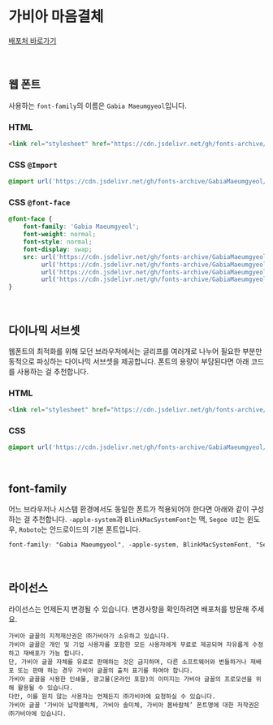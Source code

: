 # 가비아 마음결체

[배포처 바로가기](https://font.gabia.com/2022)

&nbsp;

## 웹 폰트

사용하는 `font-family`의 이름은 `Gabia Maeumgyeol`입니다.

### HTML

```html
<link rel="stylesheet" href="https://cdn.jsdelivr.net/gh/fonts-archive/GabiaMaeumgyeol/GabiaMaeumgyeol.css" type="text/css"/>
```

### CSS `@Import`

```css
@import url('https://cdn.jsdelivr.net/gh/fonts-archive/GabiaMaeumgyeol/GabiaMaeumgyeol.css');
```

### CSS `@font-face`

```css
@font-face {
    font-family: 'Gabia Maeumgyeol';
    font-weight: normal;
    font-style: normal;
    font-display: swap;
    src: url('https://cdn.jsdelivr.net/gh/fonts-archive/GabiaMaeumgyeol/GabiaMaeumgyeol.woff2') format('woff2'),
         url('https://cdn.jsdelivr.net/gh/fonts-archive/GabiaMaeumgyeol/GabiaMaeumgyeol.woff') format('woff'),
         url('https://cdn.jsdelivr.net/gh/fonts-archive/GabiaMaeumgyeol/GabiaMaeumgyeol.otf') format('opentype'),
         url('https://cdn.jsdelivr.net/gh/fonts-archive/GabiaMaeumgyeol/GabiaMaeumgyeol.ttf') format('truetype');
}
```

&nbsp;

## 다이나믹 서브셋

웹폰트의 최적화를 위해 모던 브라우저에서는 글리프를 여러개로 나누어 필요한 부분만 동적으로 파싱하는 다이나믹 서브셋을 제공합니다. 폰트의 용량이 부담된다면 아래 코드를 사용하는 걸 추천합니다.

### HTML

```html
<link rel="stylesheet" href="https://cdn.jsdelivr.net/gh/fonts-archive/GabiaMaeumgyeol/subsets/GabiaMaeumgyeol-dynamic-subset.css" type="text/css"/>
```

### CSS

```css
@import url('https://cdn.jsdelivr.net/gh/fonts-archive/GabiaMaeumgyeol/subsets/GabiaMaeumgyeol-dynamic-subset.css');
```

&nbsp;

## font-family

어느 브라우저나 시스템 환경에서도 동일한 폰트가 적용되어야 한다면 아래와 같이 구성하는 걸 추천합니다. `-apple-system`과 `BlinkMacSystemFont`는 맥, `Segoe UI`는 윈도우, `Roboto`는 안드로이드의 기본 폰트입니다.

```css
font-family: "Gabia Maeumgyeol", -apple-system, BlinkMacSystemFont, "Segoe UI", Roboto, Oxygen, Ubuntu, Cantarell, "Open Sans", "Helvetica Neue", sans-serif;
```

&nbsp;

## 라이선스

라이선스는 언제든지 변경될 수 있습니다. 변경사항을 확인하려면 배포처를 방문해 주세요.

```
가비아 글꼴의 지적재산권은 ㈜가비아가 소유하고 있습니다. 
가비아 글꼴은 개인 및 기업 사용자를 포함한 모든 사용자에게 무료로 제공되며 자유롭게 수정하고 재배포가 가능 합니다. 
단, 가비아 글꼴 자체를 유료로 판매하는 것은 금지하며, 다른 소프트웨어와 번들하거나 재배포 또는 판매 하는 경우 가비아 글꼴의 출처 표기를 하여야 합니다. 
가비아 글꼴을 사용한 인쇄물, 광고물(온라인 포함)의 이미지는 가비아 글꼴의 프로모션을 위해 활용될 수 있습니다. 
다만, 이를 원치 않는 사용자는 언제든지 ㈜가비아에 요청하실 수 있습니다. 
가비아 글꼴 ‘가비아 납작블럭체, 가비아 솔미체, 가비아 봄바람체’ 폰트명에 대한 저작권은 ㈜가비아에 있습니다.
```
